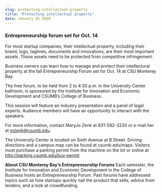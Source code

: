 ```yaml
---
slug: protecting-intellectual-property
title: "Protecting intellectual property"
date: January 01 2020
---
```


<h3>Entrepreneurship forum set for Oct. 14</h3><p>For most startup companies, their intellectual property, including their brand, logo, taglines, documents and innovations, are their most important assets. Those assets need to be protected from competitive infringement.
</p><p>Business owners can learn how to manage and protect their intellectural property at the fall Entrepreneurship Forum set for Oct. 14 at CSU Monterey Bay.
</p><p>The free forum, to be held from 2 to 4:30 p.m. in the University Center ballroom, is sponsored by the Institute for Innovation and Economic Development and CSUMB’s College of Business.
</p><p>This session will feature an industry presentation and a panel of legal experts. Audience members will have an opportunity to interact with the speakers.
</p><p>For more information, contact MaryJo Zenk at 831-582-3230 or e-mail her at <a href="&#x6d;&#97;&#x69;&#108;t&#x6f;&#58;&#x6d;&#122;&#101;&#x6e;&#107;&#x40;&#99;&#115;&#x75;&#109;&#x62;&#x2e;&#101;&#x64;&#117;">mzenk@csumb.edu</a>.
</p><p>The University Center is located on Sixth Avenue at B Street. Driving directions and a campus map can be found at csumb.edu/maps. Visitors must purchase a parking permit from the machine on the lot or online at <a href="http://parking.csumb.edu/buy-permit" title="http://parking.csumb.edu/buy-permit">http://parking.csumb.edu/buy-permit</a>
</p><p><strong>About CSU Monterey Bay’s Entrepreneurship Forums</strong> Each semester, the Institute for Innovation and Economic Development in the College of Business hosts an Entrepreneurship Forum. Past forums have addressed topics such as how startups quickly nail the product that sells; advice from lenders; and a look at crowdfunding.
</p>
